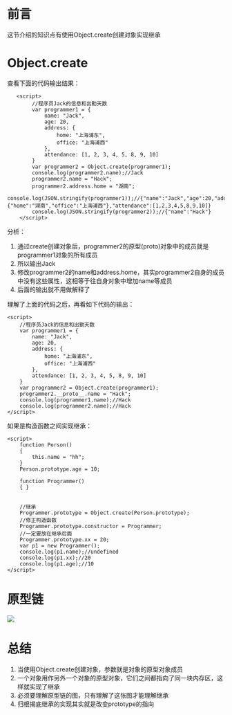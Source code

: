 # 前言

这节介绍的知识点有使用Object.create创建对象实现继承

# Object.create

查看下面的代码输出结果：

	   <script>
	        //程序员Jack的信息和出勤天数
	        var programmer1 = {
	            name: "Jack",
	            age: 20,
	            address: {
	                home: "上海浦东",
	                office: "上海浦西"
	            },
	            attendance: [1, 2, 3, 4, 5, 8, 9, 10]
	        }
	        var programmer2 = Object.create(programmer1);
	        console.log(programmer2.name);//Jack
	        programmer2.name = "Hack";
	        programmer2.address.home = "湖南";
	        console.log(JSON.stringify(programmer1));//{"name":"Jack","age":20,"address":{"home":"湖南","office":"上海浦西"},"attendance":[1,2,3,4,5,8,9,10]}
	        console.log(JSON.stringify(programmer2));//{"name":"Hack"}
	    </script>

分析：

1. 通过create创建对象后，programmer2的原型(proto)对象中的成员就是programmer1对象的所有成员
2. 所以输出Jack
3. 修改programmer2的name和address.home，其实programmer2自身的成员中没有这些属性，这相等于往自身对象中增加name等成员
4. 后面的输出就不用做解释了

理解了上面的代码之后，再看如下代码的输出：

    <script>
        //程序员Jack的信息和出勤天数
        var programmer1 = {
            name: "Jack",
            age: 20,
            address: {
                home: "上海浦东",
                office: "上海浦西"
            },
            attendance: [1, 2, 3, 4, 5, 8, 9, 10]
        }
        var programmer2 = Object.create(programmer1);
        programmer2.__proto__.name = "Hack";
        console.log(programmer1.name);//Hack
        console.log(programmer2.name);//Hack
    </script>

如果是构造函数之间实现继承：

    <script>
        function Person()
        {
            this.name = "hh";
        }
        Person.prototype.age = 10;

        function Programmer()
        { }
        

        //继承
        Programmer.prototype = Object.create(Person.prototype);
        //修正构造函数
        Programmer.prototype.constructor = Programmer;
        //一定要放在继承后面
        Programmer.prototype.xx = 20;
        var p1 = new Programmer();
        console.log(p1.name);//undefined
        console.log(p1.xx);//20
        console.log(p1.age);//10
    </script>


# 原型链

![](http://img.hb.aicdn.com/5c2fdb4880a69ec4a76137d5fcc56ee42a0aebf72c1ec-k2xVdr_fw658)

# 总结

1. 当使用Object.create创建对象，参数就是对象的原型对象成员
2. 一个对象用作另外一个对象的原型对象，它们之间都指向了同一块内存区，这样就实现了继承
3. 必须要理解原型链的图，只有理解了这张图才能理解继承
4. 归根揭底继承的实现其实就是改变prototype的指向